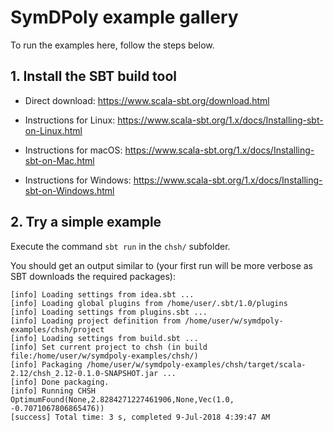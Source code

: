 # SymDPoly example gallery

To run the examples here, follow the steps below.

## 1. Install the SBT build tool

- Direct download: https://www.scala-sbt.org/download.html

- Instructions for Linux: https://www.scala-sbt.org/1.x/docs/Installing-sbt-on-Linux.html

- Instructions for macOS: https://www.scala-sbt.org/1.x/docs/Installing-sbt-on-Mac.html

- Instructions for Windows: https://www.scala-sbt.org/1.x/docs/Installing-sbt-on-Windows.html

## 2. Try a simple example

Execute the command `sbt run` in the `chsh/` subfolder.

You should get an output similar to (your first run will be more verbose as SBT downloads the required packages):

```
[info] Loading settings from idea.sbt ...
[info] Loading global plugins from /home/user/.sbt/1.0/plugins
[info] Loading settings from plugins.sbt ...
[info] Loading project definition from /home/user/w/symdpoly-examples/chsh/project
[info] Loading settings from build.sbt ...
[info] Set current project to chsh (in build file:/home/user/w/symdpoly-examples/chsh/)
[info] Packaging /home/user/w/symdpoly-examples/chsh/target/scala-2.12/chsh_2.12-0.1.0-SNAPSHOT.jar ...
[info] Done packaging.
[info] Running CHSH 
OptimumFound(None,2.8284271227461906,None,Vec(1.0, -0.7071067806865476))
[success] Total time: 3 s, completed 9-Jul-2018 4:39:47 AM
```
